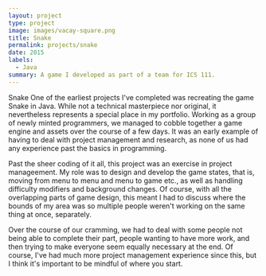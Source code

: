 ```yaml
---
layout: project
type: project
image: images/vacay-square.png
title: Snake
permalink: projects/snake
date: 2015
labels:
  - Java
summary: A game I developed as part of a team for ICS 111.
---
```


Snake
One of the earliest projects I've completed was recreating the game Snake in Java. While not a technical masterpiece nor original, it nevertheless represents a special place in my portfolio. Working as a group of newly minted programmers, we managed to cobble together a game engine and assets over the course of a few days. It was an early example of having to deal with project management and research, as none of us had any experience past the basics in programming. 

Past the sheer coding of it all, this project was an exercise in project manageement. My role was to design and develop the game states, that is, moving from menu to menu and menu to game etc., as well as handling difficulty modifiers and background changes. Of course, with all the overlapping parts of game design, this meant I had to discuss where the bounds of my area was so multiple people weren't working on the same thing at once, separately. 

Over the course of our cramming, we had to deal with some people not being able to complete their part, people wanting to have more work, and then trying to make everyone seem equally necessary at the end. Of course, I've had much more project management experience since this, but I think it's important to be mindful of where you start.
